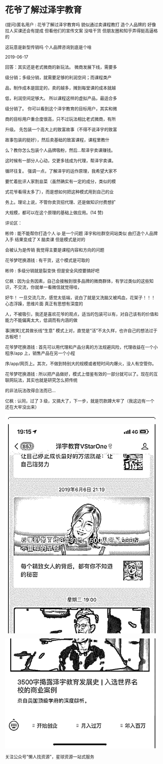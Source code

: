 # 花爷了解过泽宇教育

(提问)匿名用户 : 花爷了解过泽宇教育吗 貌似通过卖课程教打 造个人品牌的 好像拉人买课还会有提成 但看他们的宣传文案 没啥干货 但朋友圈和知乎弄得挺高逼格的

这玩意是新型传销吗 个人品牌咨询到底是个啥

2019-06-17

回答：其实还是老式微商的新玩法。 微商发展下线，需要多

级分销；多级分销，就需要足够的利润空间；而课程类产

品，制作成本是固定的，卖的越多，摊到每堂课的成本就越

低，利润空间足够大。 所以课程这样的虚拟产品，最适合多

级分销了。 你可以看到这个泽宇教育的目标用户，其实和微

商的目标用户重合度很高，只不过玩法相比老式微商，有所

升级。 先包装一个高大上的致富故事（不得不说泽宇的致富

故事包装的挺好），然后卖基础的致富课程，课程里教什

么？教你怎么包装个人品牌吸粉，然后…帮泽宇卖课赚钱。

这时候有一部分人心动，交更多钱成为代理，帮泽宇卖课。

循环往复。 强调一点，了解泽宇的运作原理，我希望大家不

要忙着批评人家割韭菜（虽然确实有一定的成分，类似的模

式花爷看得太多了），而是想如何把这种模式用到自己的业

务上。理论上说，不管你卖货招代理、还是做知识付费想扩

大规模，都可以在这个原理的基础上做应用。(14 赞)

评论区：

彬帅 : 能不能帮你打造个人 ip 是一个问题 泽宇和社群空间站类似 由打造个人品牌入手 结果变成了 X 脑卖课 但是模式是对的

会被认为是传销 我觉得主要是课程内容和方向的问题

花爷梦呓换酒钱 : 有干货，这个模式是可取的

彬帅 : 多级分销就是裂变快 但是安全风控要搞好吧

亿枫 : 因为业务因素，自己会接触到很多品牌的微商群体，有学过类似的这些知识，不交流，你就单一看微信就觉得哇，

好牛！ 一旦交流几次，感觉太低端，说白了就是又洗脑又被鸡血，花架子！！！心态浮躁，思维片面 真正有思想有深度的

人，不被吸引，我还是喜欢花爷的观点，适当的包装可以有，对自己该有的价值和能力不能偏离太大，低调而有内涵的做

事[微笑]尤其做长线“生意” 模式上对，直觉是“活”不太久样，也许自己的想法过于古板吧！

花爷梦呓换酒钱 : 首先可以用代理和产品分离的方法规避风险，代理收益在一个小程序/app 上，销售产品在另一个小程

序/app/网页上。其次，不做到特别大的规模或者短时间内爆火，没人有空管你。

花爷梦呓换酒钱 : 所以把产品做好，模式上借鉴有效的一部分就可以了。现在的互联网玩法，其实也就是研究怎么把传统

的非法玩法改得合法而已…

亿枫 : 认同，过了 3 级，又搞大了，下一步，就是罚款蹲大牢了（我这边有一个还在大牢没出来）

![image](img/Image_212.png)

![image](img/Image_213.png)

![image](img/Image_214.png)

关注公众号"懒人找资源"，星球资源一站式服务